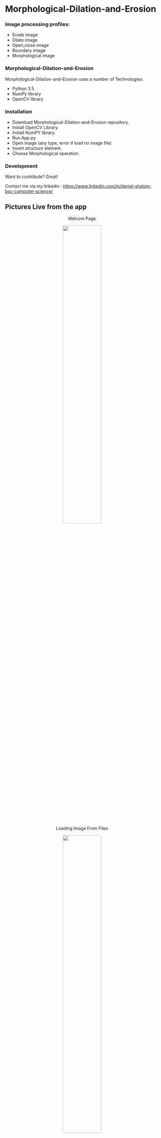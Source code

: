 # Morphological-Dilation-and-Erosion

### Image processing profiles:
  - Erode image
  - Dilate image
  - Open,close image
  - Boundary image
  - Morphological image

### Morphological-Dilation-and-Erosion

Morphological-Dilation-and-Erosion uses a number of Technologies:

* Python 3.5
* NumPy library
* OpenCV library

### Installation

* Download Morphological-Dilation-and-Erosion repository.
* Install OpenCV Library.
* Install NumPY library.
* Run App.py
* Open image (any type, error if load no image file)
* Insert structure element.
* Choose Morphological operation.

### Development

Want to contribute? Great!

Contact me via my linkedin : https://www.linkedin.com/in/daniel-shalom-bsc-computer-science/

## Pictures Live from the app

   <p align="center">
  Welcom Page
  </p>
  <p align="center" width="100%">
    <img width="50%" src="https://i.ibb.co/vmKByZh/Screenshot-from-2020-09-03-23-30-10.png"> 
  </p>

  <p align="center">
  Loading Image From Files
  </p>
  <p align="center" width="100%">
    <img width="50%" src="https://i.ibb.co/9HQpWYY/Screenshot-from-2020-09-03-23-30-27.png"> 
  </p>

  <p align="center">
  Main Windows , Insert structure element.
  </p>
  <p align="center" width="100%">
    <img width="50%" src="https://i.ibb.co/TBjpwW6/Screenshot-from-2020-09-03-23-30-50.png"> 
  </p>


  <p align="center">
  Pictures Of Examples
  </p>



  <p  width="100%">
   <img width="40%"  src="https://i.ibb.co/23XwDZJ/Screenshot-from-2020-09-03-23-30-57.png"> 
   <img width="40%" src="https://i.ibb.co/LhLS0Cy/Screenshot-from-2020-09-03-23-35-48.png"> 
    <img width="40%" src="https://i.ibb.co/my9Ng8f/Screenshot-from-2020-09-03-23-35-02.png"> 
    <img width="40%" src="https://i.ibb.co/jwTKRJg/Screenshot-from-2020-09-03-23-34-03.png"> 
    <img width="40%" src="https://i.ibb.co/FqtjZgz/Screenshot-from-2020-09-03-23-31-07.png"> 
    <img width="40%" src="https://i.ibb.co/vLCj1Zz/Whats-App-Image-2020-09-05-at-14-02-01.jpg"> 
  </p>
